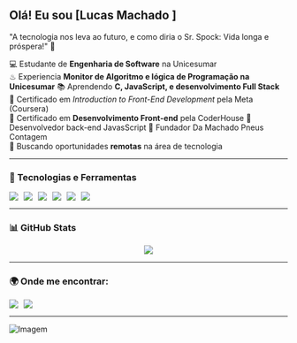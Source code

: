 ## Olá! Eu sou [Lucas Machado ] 

"A tecnologia nos leva ao futuro, e como diria o Sr. Spock: Vida longa e próspera!" 🖖

💻 Estudante de **Engenharia de Software** na Unicesumar  
♨  Experiencia **Monitor de Algoritmo e lógica de Programação na Unicesumar**
📚 Aprendendo **C, JavaScript, e desenvolvimento Full Stack**  
📜 Certificado em *Introduction to Front-End Development* pela Meta (Coursera)  
📜 Certificado em **Desenvolvimento Front-end** pela CoderHouse
📜 Desenvolvedor back-end JavasScript
📜 Fundador Da Machado Pneus Contagem  
🎯 Buscando oportunidades **remotas** na área de tecnologia  

---

### 🚀 Tecnologias e Ferramentas

<div style="display: flex; gap: 10px; flex-wrap: wrap;">
  <img src="https://img.shields.io/badge/C-27338e?style=for-the-badge&logo=c&logoColor=white" />
  <img src="https://img.shields.io/badge/JavaScript-F7DF1E?style=for-the-badge&logo=javascript&logoColor=black" />
  <img src="https://img.shields.io/badge/HTML5-E34F26?style=for-the-badge&logo=html5&logoColor=white" />
  <img src="https://img.shields.io/badge/CSS3-1572B6?style=for-the-badge&logo=css3&logoColor=white" />
  <img src="https://img.shields.io/badge/Bootstrap-7952B3?style=for-the-badge&logo=bootstrap&logoColor=white" />
  <img src="https://img.shields.io/badge/Git-F05032?style=for-the-badge&logo=git&logoColor=white" />
</div>

---

### 📊 GitHub Stats

<div style="display: flex; justify-content: center;">
  <img src="https://github-readme-stats.vercel.app/api?username=lucasmachado777&show_icons=true&count_private=true&hide_border=true&title_color=00BFFF&icon_color=00BFFF&text_color=c9d1d9&bg_color=0d1117" />
</div>

---

### 🌍 Onde me encontrar:

<div style="display: flex; gap: 10px;">
  <a href="https://www.linkedin.com/in/lucas-machado-640478326">
    <img src="https://img.shields.io/badge/LinkedIn-0077B5?style=for-the-badge&logo=linkedin&logoColor=white" />
  </a>
  <a href="https://github.com/lucasmachado777">
    <img src="https://img.shields.io/badge/GitHub-181717?style=for-the-badge&logo=github&logoColor=white" />
  </a>
</div>

---

![Imagem](https://camo.githubusercontent.com/ffc46e28458e1b380eb8e0a189b3e8c7aecaf0efdddf986b88851a0f2eccc4c2/68747470733a2f2f70726f66696c652d636f756e7465722e676c697463682e6d652f7b6c75616e2d616c7665736465767d2f636f756e742e737667)
